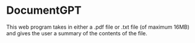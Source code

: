 # DocumentGPT
This web program takes in either a .pdf file or .txt file (of maximum 16MB) and gives the user a summary of the contents of the file.
